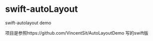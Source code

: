 # swift-autoLayout
swift-autolayout demo

项目是参照https://github.com/VincentSit/AutoLayoutDemo 写的swift版
